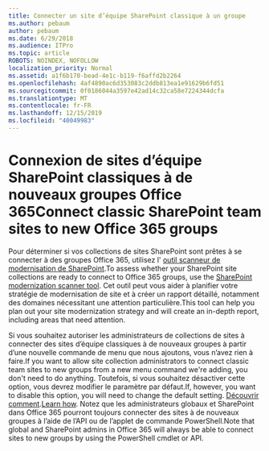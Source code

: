 ```yaml
---
title: Connecter un site d’équipe SharePoint classique à un groupe
ms.author: pebaum
author: pebaum
ms.date: 6/29/2018
ms.audience: ITPro
ms.topic: article
ROBOTS: NOINDEX, NOFOLLOW
localization_priority: Normal
ms.assetid: a1f6b170-bead-4e1c-b119-f6affd2b2264
ms.openlocfilehash: 4af4890ac6d353083c2ddb813ea1e91629b6fd51
ms.sourcegitcommit: 0f0186044a3597e42ad14c32ca58e7224344dcfa
ms.translationtype: MT
ms.contentlocale: fr-FR
ms.lasthandoff: 12/15/2019
ms.locfileid: "40049983"
---
```

# <a name="connect-classic-sharepoint-team-sites-to-new-office-365-groups"></a><span data-ttu-id="17f08-102">Connexion de sites d’équipe SharePoint classiques à de nouveaux groupes Office 365</span><span class="sxs-lookup"><span data-stu-id="17f08-102">Connect classic SharePoint team sites to new Office 365 groups</span></span>

<span data-ttu-id="17f08-103">Pour déterminer si vos collections de sites SharePoint sont prêtes à se connecter à des groupes Office 365, utilisez l' [outil scanneur de modernisation de SharePoint](https://go.microsoft.com/fwlink/?linkid=873066).</span><span class="sxs-lookup"><span data-stu-id="17f08-103">To assess whether your SharePoint site collections are ready to connect to Office 365 groups, use the [SharePoint modernization scanner tool](https://go.microsoft.com/fwlink/?linkid=873066).</span></span> <span data-ttu-id="17f08-104">Cet outil peut vous aider à planifier votre stratégie de modernisation de site et à créer un rapport détaillé, notamment des domaines nécessitant une attention particulière.</span><span class="sxs-lookup"><span data-stu-id="17f08-104">This tool can help you plan out your site modernization strategy and will create an in-depth report, including areas that need attention.</span></span>
  
<span data-ttu-id="17f08-105">Si vous souhaitez autoriser les administrateurs de collections de sites à connecter des sites d’équipe classiques à de nouveaux groupes à partir d’une nouvelle commande de menu que nous ajoutons, vous n’avez rien à faire.</span><span class="sxs-lookup"><span data-stu-id="17f08-105">If you want to allow site collection administrators to connect classic team sites to new groups from a new menu command we're adding, you don't need to do anything.</span></span> <span data-ttu-id="17f08-106">Toutefois, si vous souhaitez désactiver cette option, vous devrez modifier le paramètre par défaut.</span><span class="sxs-lookup"><span data-stu-id="17f08-106">If, however, you want to disable this option, you will need to change the default setting.</span></span> <span data-ttu-id="17f08-107">[Découvrir comment](https://go.microsoft.com/fwlink/?linkid=2004316).</span><span class="sxs-lookup"><span data-stu-id="17f08-107">[Learn how](https://go.microsoft.com/fwlink/?linkid=2004316).</span></span> <span data-ttu-id="17f08-108">Notez que les administrateurs globaux et SharePoint dans Office 365 pourront toujours connecter des sites à de nouveaux groupes à l’aide de l’API ou de l’applet de commande PowerShell.</span><span class="sxs-lookup"><span data-stu-id="17f08-108">Note that global and SharePoint admins in Office 365 will always be able to connect sites to new groups by using the PowerShell cmdlet or API.</span></span>
  

